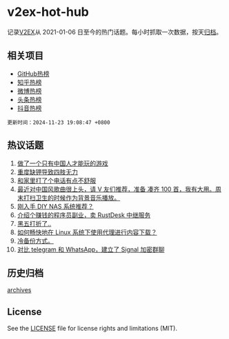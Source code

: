 # v2ex-hot-hub

 记录[V2EX](https://www.v2ex.com/)从 2021-01-06 日至今的热门话题。每小时抓取一次数据，按天[归档](archives)。
 
 ## 相关项目

- [GitHub热榜](https://github.com/lonnyzhang423/github-hot-hub)
- [知乎热榜](https://github.com/lonnyzhang423/zhihu-hot-hub)
- [微博热榜](https://github.com/lonnyzhang423/weibo-hot-hub)
- [头条热榜](https://github.com/lonnyzhang423/toutiao-hot-hub)
- [抖音热榜](https://github.com/lonnyzhang423/douyin-hot-hub)


 `更新时间：2024-11-23 19:08:47 +0800`

## 热议话题

1. [做了一个只有中国人才能玩的游戏](https://www.v2ex.com/t/1091956)
1. [重度缺钾导致四肢无力](https://www.v2ex.com/t/1091963)
1. [和家里打了个电话有点不舒服](https://www.v2ex.com/t/1091901)
1. [最近对中国风歌曲很上头，请 V 友们推荐，准备 凑齐 100 首，我有大用。周末打扫卫生的时候作为背景音乐播放。](https://www.v2ex.com/t/1091950)
1. [刚入手 DIY NAS 系统推荐？](https://www.v2ex.com/t/1091935)
1. [介绍个赚钱的程序员副业，卖 RustDesk 中继服务](https://www.v2ex.com/t/1091909)
1. [黑五打折了..](https://www.v2ex.com/t/1091966)
1. [如何畅快地在 Linux 系统下使用代理进行内容下载？](https://www.v2ex.com/t/1091891)
1. [冷备份方式。](https://www.v2ex.com/t/1091934)
1. [对比 telegram 和 WhatsApp，建立了 Signal 加密群聊](https://www.v2ex.com/t/1091945)

## 历史归档

[archives](archives)

## License

See the [LICENSE](LICENSE) file for license rights and limitations (MIT).
